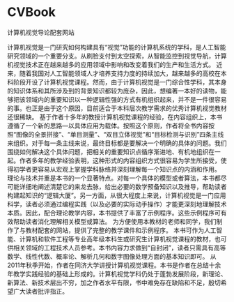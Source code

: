 # CVBook
计算机视觉导论配套网站

  计算机视觉是一门研究如何构建具有“视觉”功能的计算机系统的学科，是人工智能研究领域的一个重要分支。从刷脸支付到太空探索，从智能监控到视觉导航，计算机视觉技术正在越来越多的应用领域中影响和改变着我们的生产和生活方式。
  近来，随着我国对人工智能领域人才培养支持力度的持续加大，越来越多的高校在本科阶段开设了计算机视觉课程。然而，由于计算机视觉是一门综合性学科，其本身的知识体系和其所涉及到的背景知识都较为庞杂，因此，想编著一本好的读物，能够把该领域内的重要知识以一种逻辑性强的方式有机组织起来，并不是一件很容易的事。也正是由于这个原因，目前适合于本科层次教学需求的优秀计算机视觉教材还很稀缺。
  基于作者十多年的教授计算机视觉课程的经验，在内容组织上，本书遵循了一个新的思路—以具体应用为载体。按照这个原则，作者将全书内容按照“图像的全景拼接”、“单目测量”、“双目立体视觉”和“目标检测与识别”四条主线来组织。对于每一条主线来说，最终目标都是要解决一个明确的具体的问题。我们围绕如何解决这个具体问题，把相关的重要知识点循序渐进地、有机地组织在一起。作者多年的教学经验表明，这种形式的内容组织方式很容易为学生所接受，使得初学者更容易从宏观上掌握学科脉络并深刻理解每一个知识点的内涵和作用。
  理论与技术并重是本书的一个显著特点。对每一个具体的模型或者算法，本书都尽可能详细地阐述清楚它的来龙去脉，给出必要的数学预备知识以及推导，帮助读者构建起知识的“逻辑大厦”。另一方面，从很大程度上来说，计算机视觉是一门应用科学，读者必须通过编程实践（以及必要的实际动手操作）才能更深刻地理解技术本质。因此，配合理论教学内容，本书提供了丰富了示例程序。这些示例程序可有效帮助读者消化理解相关模型或算法。
	为方便使用本教材的老师和同学，我们制作了与教材配套的网站，提供了完整的教学课件和示例程序。
  本书可作为人工智能、计算机和软件工程等专业高年级本科生或研究生计算机视觉课程的教材，也可供相关领域的工程技术人员参考。本书内容力求做到“自封闭”，读者只需具有高等数学、线性代数、概率论、解析几何和数字图像处理方面的基本知识即可。
	从2011年秋季开始，作者在同济大学讲授计算机视觉课程。本书是作者在总结十余年教学实践经验的基础上形成的。计算机视觉学科仍处于蓬勃发展阶段，新理论、新算法、新技术层出不穷，加之作者水平有限，书中难免存在缺陷和不足，殷切希望广大读者批评指正。
